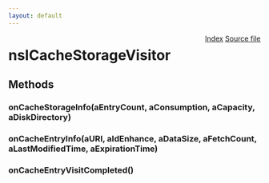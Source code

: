 ```yaml
---
layout: default
---
```

<div class='links' style='float:right'><a href="../index.html">Index</a>
<a href="http://dxr.mozilla.org/mozilla-central/source/netwerk/cache2/nsICacheStorageVisitor.idl">Source file</a>
</div>

# nsICacheStorageVisitor #

## Methods ##

### onCacheStorageInfo(aEntryCount, aConsumption, aCapacity, aDiskDirectory) ###
  
  

### onCacheEntryInfo(aURI, aIdEnhance, aDataSize, aFetchCount, aLastModifiedTime, aExpirationTime) ###
  
  

### onCacheEntryVisitCompleted() ###
  
  
